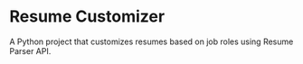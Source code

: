 # Resume Customizer

A Python project that customizes resumes based on job roles using Resume Parser API.